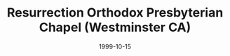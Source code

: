 ---
date: &id001 1999-10-15
end_date: null
location:
  address: 10101 Cunningham Avenue
  city: Westminster
  state: CA
minister:
- end: 2001-01-01
  name: Kim Dang
  start: 1999-10-15
  type: Pastor
ministers:
- Kim Dang
name: Resurrection Orthodox Presbyterian Chapel
names: null
origination_date: *id001
raw_data: "AR\nWestminster\nResurrection Orthodox Presbyterian Chapel (October 15,\
  \ 1999\u2013 )\nMeeting at Westminster OPC, Westminster, CA, 10101 Cunningham Avenue\n\
  Org. Pastor: Kim Dang, 1999\u20132001"
received_from: Westminster OPC
states:
- CA
status:
  active: true
  end_date: null
  reason: null
  received_from: null
  withdrawal_to: null
title: Resurrection Orthodox Presbyterian Chapel (Westminster CA)
year_established:
- 1999

---